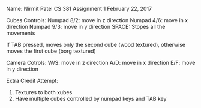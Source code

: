Name: Nirmit Patel
CS 381 
Assignment 1
February 22, 2017

Cubes Controls: 
Numpad 8/2: move in z direction
Numpad 4/6: move in x direction
Numpad 9/3: move in y direction
SPACE: Stopes all the movements

If TAB pressed, moves only the second cube (wood textured), otherwise moves the first cube (borg textured)

Camera Cotrols: 
W/S: move in z direction
A/D: move in x direction
E/F: move in y direction


Extra Credit Attempt: 
1. Textures to both xubes
2. Have multiple cubes controlled by numpad keys and TAB key



